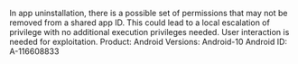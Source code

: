 In app uninstallation, there is a possible set of permissions that may not be removed from a shared app ID. This could lead to a local escalation of privilege with no additional execution privileges needed. User interaction is needed for exploitation. Product: Android Versions: Android-10 Android ID: A-116608833